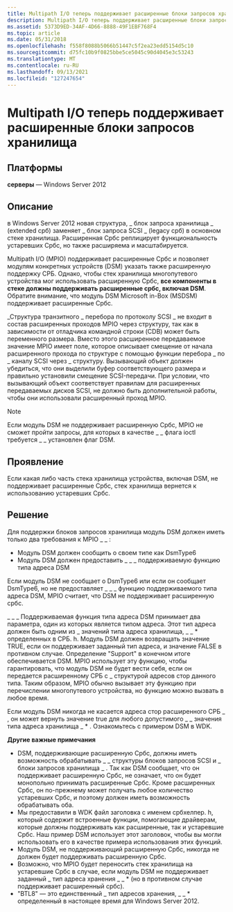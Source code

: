 ```yaml
---
title: Multipath I/O теперь поддерживает расширенные блоки запросов хранилища
description: Multipath I/O теперь поддерживает расширенные блоки запросов хранилища
ms.assetid: 5373D9ED-34AF-4D66-8888-49F1EBF768F4
ms.topic: article
ms.date: 05/31/2018
ms.openlocfilehash: f558f8088b5066b51447c5f2ea23edd5154d5c10
ms.sourcegitcommit: d75fc10b9f0825bbe5ce5045c90d4045e3c53243
ms.translationtype: MT
ms.contentlocale: ru-RU
ms.lasthandoff: 09/13/2021
ms.locfileid: "127247654"
---
```

# <a name="multipath-io-now-supports-extended-storage-request-blocks"></a>Multipath I/O теперь поддерживает расширенные блоки запросов хранилища

## <a name="platforms"></a>Платформы

**серверы** — Windows Server 2012 

## <a name="description"></a>Описание

в Windows Server 2012 новая структура, \_ блок запроса хранилища \_ (extended срб) заменяет \_ блок запроса SCSI \_ (legacy срб) в основном стеке хранилища. Расширенная Србс реплицирует функциональность устаревших Србс, но также расширяема и масштабируется.

Multipath I/O (MPIO) поддерживает расширенные Србс и позволяет модулям конкретных устройств (DSM) указать также расширенную поддержку СРБ. Однако, чтобы стек хранилища многопутевого устройства мог использовать расширенную Србс, **все компоненты в стеке должны поддерживать расширенные србс, включая DSM**. Обратите внимание, что модуль DSM Microsoft in-Box (MSDSM) поддерживает расширенные Србс.

\_Структура транзитного \_ перебора по протоколу SCSI \_ не входит в состав расширенных проходов MPIO через структуру, так как в зависимости от отладчика командной строки (CDB) может быть переменного размера. Вместо этого расширенное передаваемое значение MPIO имеет поле, которое описывает смещение от начала расширенного прохода по структуре с помощью функции перебора \_ по \_ каналу SCSI через \_ структуру. Вызывающий объект должен убедиться, что они выделили буфер соответствующего размера и правильно установили смещение SCSI-передачи. При условии, что вызывающий объект соответствует правилам для расширенных передаваемых дисков SCSI, не должно быть дополнительной работы, чтобы они использовали расширенный проход MPIO.

> [!Note]  
> Если модуль DSM не поддерживает расширенную Србс, MPIO не сможет пройти запросы, для которых в качестве \_ \_ флага ioctl требуется \_ \_ установлен флаг DSM.

 

## <a name="manifestation"></a>Проявление

Если какая либо часть стека хранилища устройства, включая DSM, не поддерживает расширенные Србс, стек хранилища вернется к использованию устаревших Србс.

## <a name="solution"></a>Решение

Для поддержки блоков запросов хранилища модуль DSM должен иметь только два требования к MPIO \_ \_ :

-   Модуль DSM должен сообщить о своем типе как DsmType6
-   Модуль DSM должен предоставить \_ \_ \_ поддерживаемую функцию типа адреса DSM

Если модуль DSM не сообщает о DsmType6 или если он сообщает DsmType6, но не предоставляет \_ \_ \_ функцию поддерживаемого типа адреса DSM, MPIO считает, что DSM не поддерживает расширенную србс.

\_ \_ \_ Поддерживаемая функция типа адреса DSM принимает два параметра, один из которых является типом адреса. Этот тип адреса должен быть одним из \_ значений типа адреса хранилища, \_ \_ \* определенных в СРБ. h. Модуль DSM должен возвращать значение TRUE, если он поддерживает заданный тип адреса, и значение FALSE в противном случае. Определение "Support" в конечном итоге обеспечивается DSM. MPIO использует эту функцию, чтобы гарантировать, что модуль DSM не будет вести себя, если он передается расширенному СРБ с \_ структурой адресов стор данного типа. Таким образом, MPIO обычно вызывает эту функцию при перечислении многопутевого устройства, но функцию можно вызвать в любое время.

Если модуль DSM никогда не касается адреса стор расширенного СРБ \_ , он может вернуть значение true для любого допустимого \_ \_ значения типа адреса хранилища \_ \* . Ознакомьтесь с примером DSM в WDK.

**Другие важные примечания**

-   DSM, поддерживающие расширенную Србс, должны иметь возможность обрабатывать \_ \_ структуры блоков запросов SCSI и \_ блоки запросов хранилища \_ . Так как DSM сообщает, что он поддерживает расширенную Србс, не означает, что он будет монопольно принимать расширенные Србс. Кроме расширенных Србс, он по-прежнему может получать любое количество устаревших Србс, и поэтому должен иметь возможность обрабатывать оба.
-   Мы предоставили в WDK файл заголовка с именем србхелпер. h, который содержит встроенные функции, помогающие драйверам, которые должны поддерживать как расширенные, так и устаревшие Србс. Наш пример DSM использует этот заголовок, чтобы вы могли использовать его в качестве примера использования этих функций.
-   Модуль DSM, не поддерживающий расширенную Србс, никогда не должен будет поддерживать расширенную Србс.
-   Возможно, что MPIO будет переносить стек хранилища на устаревшие Србс в случае, если модуль DSM не поддерживает заданный \_ тип адреса хранения \_ \_ \* (но в противном случае поддерживает расширенный србс).
-   "BTL8" — это единственный \_ тип адресов хранения, \_ \_ \* определенный в настоящее время для Windows Server 2012.

 

 




